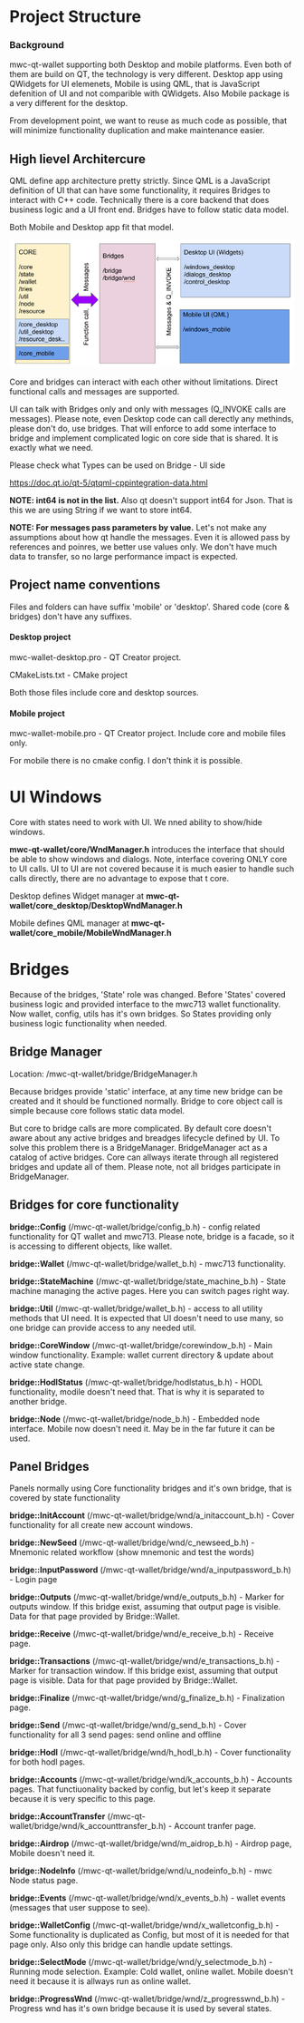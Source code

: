 # Project Structure

### Background

mwc-qt-wallet supporting both Desktop and mobile platforms. Even both of them are build on QT, the 
technology is very different. Desktop app using QWidgets for UI elemenets, Mobile is using QML, that is 
JavaScript defenition of UI and not comparible with QWidgets. Also Mobile package is a very different for the desktop.

From development point, we want to reuse as much code as possible, that will minimize functionality duplication and 
make maintenance easier. 

## High lievel Architercure

QML define app architecture pretty strictly. Since QML is a JavaScript definition of UI that can have some
functionality, it requires Bridges to interact with C++ code. Technically there is a core backend
that does business logic and a UI front end. Bridges have to follow static data model.   

Both Mobile and Desktop app fit that model.
 
![](project_structure_images/High_level_arch.png)

Core and bridges can interact with each other without limitations. Direct functional calls and messages are supported.

UI can talk with Bridges only and only with messages (Q_INVOKE calls are messages). Please note, 
even Desktop code can call derectly any methinds, please don't do, use bridges. That will enforce
to add some interface to bridge and implement complicated logic on core side that is shared. 
It is exactly what we need.

Please check what Types can be used on Bridge - UI side

https://doc.qt.io/qt-5/qtqml-cppintegration-data.html
 
**NOTE: int64 is not in the list.** Also qt doesn't support int64 for Json. That is this we are 
using String if we want to store int64. 

**NOTE: For messages pass parameters by value.** Let's not make any assumptions about how qt handle the messages. 
Even it is allowed pass by references and poinres, we better use values only. We don't have much data to transfer,
so no large performance impact is expected.   
 
## Project name conventions

Files and folders can have suffix 'mobile' or 'desktop'. Shared code (core & bridges) don't have any suffixes.

#### Desktop project

mwc-wallet-desktop.pro  - QT Creator project.

CMakeLists.txt - CMake project

Both those files include core and desktop sources. 

#### Mobile project

mwc-wallet-mobile.pro  - QT Creator project. Include core and mobile files only.

For mobile there is no cmake config. I don't think it is possible.

# UI Windows

Core with states need to work with UI. We nned ability to show/hide windows.  

**mwc-qt-wallet/core/WndManager.h** introduces the interface that should be able to show windows and dialogs.
Note, interface covering ONLY core to UI calls. UI to UI are not covered because it is much easier to
handle such calls directly, there are no advantage to expose that t core.

Desktop defines Widget manager at **mwc-qt-wallet/core_desktop/DesktopWndManager.h**

Mobile defines QML manager at **mwc-qt-wallet/core_mobile/MobileWndManager.h**

# Bridges

Because of the bridges, 'State' role was changed. Before 'States' covered business logic and provided interface 
to the mwc713 wallet functionality. Now wallet, config, utils has it's own bridges. So States providing only
business logic functionality when needed.

## Bridge Manager

Location: /mwc-qt-wallet/bridge/BridgeManager.h

Because bridges provide 'static' interface, at any time new bridge can be created and it should be functioned 
normally. Bridge to core object call is simple because core follows static data model.

But core to bridge calls are more complicated. By default core doesn't aware about any active bridges and 
breadges lifecycle defined by UI.
To solve this problem there is a BridgeManager. BridgeManager act as a catalog of active bridges. 
Core can allways iterate through all registered bridges and update all of them.
Please note, not all bridges participate in BridgeManager.

## Bridges for core functionality

**bridge::Config**  (/mwc-qt-wallet/bridge/config_b.h) - config related functionality for QT wallet and mwc713. 
Please note, bridge is a facade, so it is accessing to different objects, like wallet.  

**bridge::Wallet** (/mwc-qt-wallet/bridge/wallet_b.h) - mwc713 functionality.

**bridge::StateMachine** (/mwc-qt-wallet/bridge/state_machine_b.h) - State machine managing the active pages. 
Here you can switch pages right way.

**bridge::Util**  (/mwc-qt-wallet/bridge/wallet_b.h) - access to all utility methods that UI need. It is expected 
that UI doesn't need to use many, so one bridge can provide access to any needed util.

**bridge::CoreWindow**  (/mwc-qt-wallet/bridge/corewindow_b.h) - Main window functionality. Example: wallet current 
directory & update about active state change.

**bridge::HodlStatus**  (/mwc-qt-wallet/bridge/hodlstatus_b.h) - HODL functionality, modile doesn't need that. That is why 
it is separated to another bridge.

**bridge::Node**   (/mwc-qt-wallet/bridge/node_b.h) - Embedded node interface. Mobile now doesn't need it. 
May be in the far future it can be used.

## Panel Bridges

Panels normally using Core functionality bridges and it's own bridge, that is covered by state functionality

**bridge::InitAccount** (/mwc-qt-wallet/bridge/wnd/a_initaccount_b.h) - Cover functionality for all create new account windows.

**bridge::NewSeed** (/mwc-qt-wallet/bridge/wnd/c_newseed_b.h) - Mnemonic related workflow (show mnemonic and test the words)

**bridge::InputPassword** (/mwc-qt-wallet/bridge/wnd/a_inputpassword_b.h) - Login page

**bridge::Outputs**  (/mwc-qt-wallet/bridge/wnd/e_outputs_b.h) - Marker for outputs window. If this bridge exist, assuming 
that output page is visible. Data for that page provided by Bridge::Wallet.

**bridge::Receive**  (/mwc-qt-wallet/bridge/wnd/e_receive_b.h) - Receive page.

**bridge::Transactions**  (/mwc-qt-wallet/bridge/wnd/e_transactions_b.h) - Marker for transaction window. If this bridge exist, assuming 
that output page is visible. Data for that page provided by Bridge::Wallet.

**bridge::Finalize**  (/mwc-qt-wallet/bridge/wnd/g_finalize_b.h) - Finalization page.

**bridge::Send**  (/mwc-qt-wallet/bridge/wnd/g_send_b.h) - Cover functionality for all 3 send pages: send online and offline

**bridge::Hodl**  (/mwc-qt-wallet/bridge/wnd/h_hodl_b.h) - Cover functionality for both hodl pages.

**bridge::Accounts**  (/mwc-qt-wallet/bridge/wnd/k_accounts_b.h) - Accounts pages. That functiuonality backed by config, 
but let's keep it separate because it is very specific to this page.

**bridge::AccountTransfer** (/mwc-qt-wallet/bridge/wnd/k_accounttransfer_b.h) - Account tranfer page.

**bridge::Airdrop** (/mwc-qt-wallet/bridge/wnd/m_aidrop_b.h) - Airdrop page, Mobile doesn't need it.

**bridge::NodeInfo** (/mwc-qt-wallet/bridge/wnd/u_nodeinfo_b.h) - mwc Node status page.  

**bridge::Events** (/mwc-qt-wallet/bridge/wnd/x_events_b.h) - wallet events (messages that user suppose to see).   

**bridge::WalletConfig** (/mwc-qt-wallet/bridge/wnd/x_walletconfig_b.h) - Some functionality is duplicated as Config, but 
most of it is needed for that page only. Also only this bridge can handle update settings.    

**bridge::SelectMode** (/mwc-qt-wallet/bridge/wnd/y_selectmode_b.h) - Running mode selection. Example: Cold wallet, online wallet.
Mobile doesn't need it because it is allways run as online wallet.

**bridge::ProgressWnd** (/mwc-qt-wallet/bridge/wnd/z_progresswnd_b.h) - Progress wnd has it's own bridge because it is 
used by several states.
    




 

  


 